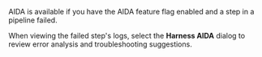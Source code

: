AIDA is available if you have the AIDA feature flag enabled and a step in a pipeline failed.

When viewing the failed step's logs, select the **Harness AIDA** dialog to review error analysis and troubleshooting suggestions.
